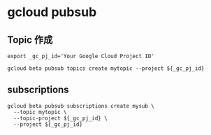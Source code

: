 # gcloud pubsub

## Topic 作成

```
export _gc_pj_id='Your Google Cloud Project ID'
```
```
gcloud beta pubsub topics create mytopic --project ${_gc_pj_id}
```

## subscriptions

```
gcloud beta pubsub subscriptions create mysub \
  --topic mytopic \
  --topic-project ${_gc_pj_id} \
  --project ${_gc_pj_id}
```
